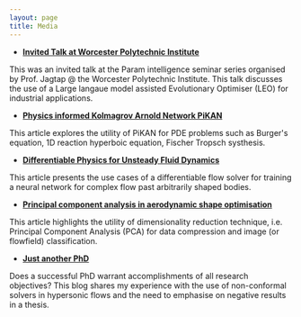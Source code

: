 ```yaml
---
layout: page
title: Media
---
```


* [**Invited Talk at Worcester Polytechnic Institute**](https://www.youtube.com/watch?v=IfOCHx_tRG8&ab_channel=Param-IntelligenceLab)

This was an invited talk at the Param intelligence seminar series organised by Prof. Jagtap @ the Worcester Polytechnic Institute. This talk discusses the use of a Large langaue model assisted Evolutionary Optimiser (LEO) for industrial applications. 

* [**Physics informed Kolmagrov Arnold Network PiKAN**](https://medium.com/@scimlteam/when-kolmogorov-arnold-network-meet-pinns-good-bad-and-the-ugly-0cd023e148e2)

This article explores the utility of PiKAN for PDE problems such as Burger's equation, 1D reaction hyperboic equation, Fischer Tropsch systhesis. 


* [**Differentiable Physics for Unsteady Fluid Dynamics**](https://www.linkedin.com/pulse/differentiable-physics-unsteady-fluid-dynamics-shuvayan-brahmachary-dcmnc/?trackingId=KH%2BVmNNcT06VNdRH9Qxf%2BQ%3D%3D)

This article presents the use cases of a differentiable flow solver for training a neural network for complex flow past arbitrarily shaped bodies.  


* [**Principal component analysis in aerodynamic shape optimisation**](https://backpackandbliss.wordpress.com/2021/05/16/principal-component-analysis-in-aerodynamic-shape-optimisation/)

This article highlights the utility of dimensionality reduction technique, i.e. Principal Component Analysis (PCA) for data compression and image (or flowfield) classification. 

* [**Just another PhD**](https://backpackandbliss.wordpress.com/2019/06/23/just-another-ph-d/)

Does a successful PhD warrant accomplishments of all research objectives? This blog shares my experience with the use of non-conformal solvers in hypersonic flows and the need to emphasise on negative results in a thesis.
